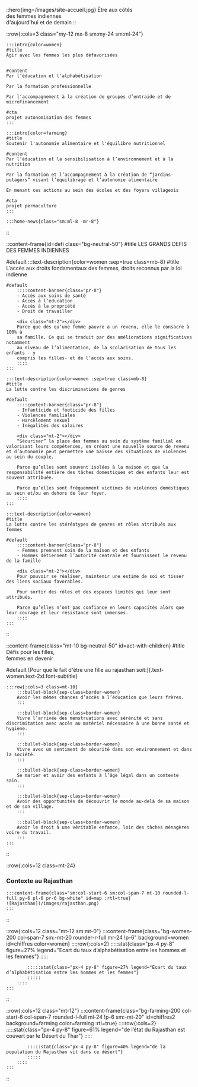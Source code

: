 ::hero{img=/images/site-accueil.jpg}
Être aux côtés<br>
des femmes indiennes<br>
d'aujourd'hui et de demain
::

::row{:cols=3 class="my-12 mx-8 sm:my-24 sm:ml-24"}

    :::intro{color=women}
    #title
    Agir avec les femmes les plus défavorisées


    #content
    Par l’éducation et l’alphabétisation

    Par la formation professionnelle

    Par l’accompagnement à la création de groupes d’entraide et de microfinancement

    #cta
    projet autonomisation des femmes
    :::

    :::intro{color=farming}
    #title
    Soutenir l'autonomie alimentaire et l'équilibre nutritionnel
    
    #content
    Par l’éducation et la sensibilisation à l’environnement et à la nutrition

    Par la formation et l’accompagnement à la création de “jardins-potagers” visant l’équilibrage et l’autonomie alimentaire
    
    En menant ces actions au sein des écoles et des foyers villageois

    #cta
    projet permaculture
    :::

    :::home-news{class="sm:ml-8 -mr-8"}
::

::content-frame{id=defi class="bg-neutral-50"}
#title
LES GRANDS DEFIS DES FEMMES INDIENNES

#default
    :::text-description{color=women :sep=true class=mb-8}
    #title
    L’accès aux droits fondamentaux des femmes, droits reconnus par la loi indienne
    
    #default
        ::::content-banner{class="pr-8"}
        - Accès aux soins de santé
        - Accès à l'éducation
        - Accès à la propriété
        - Droit de travailler
    
        <div class="mt-2"></div>
        Parce que dès qu’une femme pauvre a un revenu, elle le consacre à 100% à
        sa famille. Ce qui se traduit par des améliorations significatives notamment
        au niveau de l’alimentation, de la scolarisation de tous les enfants - y
        compris les filles- et de l’accès aux soins.
        ::::
    :::

    :::text-description{color=women :sep=true class=mb-8}
    #title
    La lutte contre les discriminations de genres

    #default
        ::::content-banner{class="pr-8"}
        - Infanticide et foeticide des filles 
        - Violences familiales
        - Harcèlement sexuel
        - Inégalités des salaires
    
        <div class="mt-2"></div>
        “Sécuriser” la place des femmes au sein du système familial en valorisant leurs compétences, en créant une nouvelle source de revenu et d’autonomie peut permettre une baisse des situations de violences au sein du couple.
        
        Parce qu’elles sont souvent isolées à la maison et que la responsabilité entière des tâches domestiques et des enfants leur est souvent attribuée.
        
        Parce qu’elles sont fréquemment victimes de violences domestiques au sein et/ou en dehors de leur foyer.
        ::::
    :::

    :::text-description{color=women}
    #title
    La lutte contre les stéréotypes de genres et rôles attribués aux femmes
    
    #default
        ::::content-banner{class="pr-8"}
        - Femmes prennent soin de la maison et des enfants
        - Hommes détiennent l’autorité centrale et fournissent le revenu de la famille
    
        <div class="mt-2"></div>
        Pour pouvoir se réaliser, maintenir une estime de soi et tisser des liens sociaux favorables. 
    
        Pour sortir des rôles et des espaces limités qui leur sont attribués.
        
        Parce qu’elles n’ont pas confiance en leurs capacités alors que leur courage et leur résistance sont immenses.
        ::::
    :::
::

::content-frame{class="mt-10 bg-neutral-50" id=act-with-children}
#title
Défis pour les filles,<br>femmes en devenir

#default
[Pour que le fait d'être une fille au rajasthan soit:]{.text-women.text-2xl.font-subtitle}

    :::row{:cols=3 class=mt-10}
        :::bullet-block{sep-class=border-women}
        Avoir les mêmes chances d’accès à l’éducation que leurs frères.
        :::

        :::bullet-block{sep-class=border-women}
        Vivre l’arrivée des menstruations avec sérénité et sans discrimitation avec accès au matériel nécessaire à une bonne santé et hygiène.
        :::
        
        :::bullet-block{sep-class=border-women}
        Vivre avec un sentiment de sécurité dans son environnement et dans la société.
        :::

        :::bullet-block{sep-class=border-women}
        Se marier et avoir des enfants à l’âge légal dans un contexte sain.
        :::

        :::bullet-block{sep-class=border-women}
        Avoir des opportunités de découvrir le monde au-delà de sa maison et de son village.
        :::
        
        :::bullet-block{sep-class=border-women}
        Avoir le droit à une véritable enfance, loin des tâches ménagères voire du travail.
        :::
    :::
::

::row{:cols=12 class=mt-24}
<div class="sm:col-span-4 sm:col-start-2 md:mt-40 flex items-center">
    <h3 class="text-5xl font-display">Contexte au Rajasthan</h3>
</div>

    :::content-frame{class="sm:col-start-6 sm:col-span-7 mt-10 rounded-l-full py-6 pl-6 pr-6 bg-white" id=map :rtl=true}
    ![Rajasthan](/images/rajasthan.png)
    :::
::

::row{:cols=12 class="mt-12 sm:mt-0"}
    :::content-frame{class="bg-women-200 col-span-7 sm:-mt-20 rounder-r-full mr-24 !p-6" background=women id=chiffres color=women}
        ::::row{:cols=2}
            :::::stat{class="px-4 py-8" figure=27% legend="Ecart du taux d’alphabétisation entre les hommes et les femmes"}
            :::::

            :::::stat{class="px-4 py-8" figure=27% legend="Ecart du taux d’alphabétisation entre les hommes et les femmes"}
            :::::
        ::::
    :::
::

::row{:cols=12 class="mt-12"}
    :::content-frame{class="bg-farming-200 col-start-6 col-span-7 rounded-l-full ml-24 !p-6 sm:-mt-20" id=chiffres2 background=farming color=farming :rtl=true}
        ::::row{:cols=2}
            :::::stat{class="px-4 py-8" figure=61% legend="de l’état du Rajasthan est couvert par le Désert du Thar"}
            :::::

            :::::stat{class="px-4 py-8" figure=40% legend="de la population du Rajasthan vit dans ce désert"}
            :::::
        ::::
    :::
::
